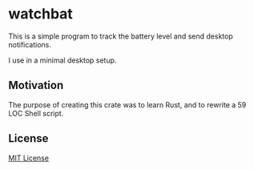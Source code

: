 # watchbat

This is a simple program to track the battery level
and send desktop notifications.

I use in a minimal desktop setup.

## Motivation

The purpose of creating this crate was to learn Rust,
and to rewrite a 59 LOC Shell script.

## License

[MIT License](LICENSE)
